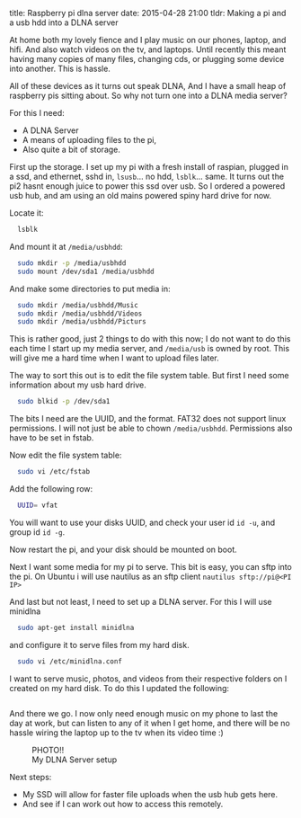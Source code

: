 title: Raspberry pi dlna server
date: 2015-04-28 21:00
tldr: Making a pi and a usb hdd into a DLNA server

At home both my lovely fience and I play music on our phones, laptop, and hifi.
And also watch videos on the tv, and
laptops. Until recently this meant having many copies of many files, changing
cds, or plugging some device into another. This is hassle.

All of these devices as it turns out speak DLNA, And I have a small heap of
raspberry pis sitting about. So why not turn one into a DLNA media server?

For this I need:

* A DLNA Server
* A means of uploading files to the pi,
* Also quite a bit of storage.

First up the storage. I set up my pi with a fresh install of raspian, plugged in
a ssd, and ethernet, sshd in, `lsusb`... no hdd, `lsblk`... same. It turns out
the pi2 hasnt enough juice to power this ssd over usb. So I ordered a powered
usb hub, and am using an old mains powered spiny hard drive for now.

Locate it:

```zsh
  lsblk
```

And mount it at `/media/usbhdd`:

```zsh
  sudo mkdir -p /media/usbhdd
  sudo mount /dev/sda1 /media/usbhdd
```

And make some directories to put media in:

```zsh
  sudo mkdir /media/usbhdd/Music
  sudo mkdir /media/usbhdd/Videos
  sudo mkdir /media/usbhdd/Picturs
```

This is rather good, just 2 things to do with this now; I do not want to do this
each time I start up my media server, and `/media/usb` is owned by root. This
will give me a hard time when I want to upload files later.

The way to sort this out is to edit the file system table. But first I need some
information about my usb hard drive.

```zsh
  sudo blkid -p /dev/sda1
```

The bits I need are the UUID, and the format. FAT32 does not support linux
permissions. I will not just be able to chown `/media/usbhdd`. Permissions also
have to be set in fstab.

Now edit the file system table:

```zsh
  sudo vi /etc/fstab
```

Add the following row:

```zsh
  UUID= vfat
```

You will want to use your disks UUID, and check your user id `id -u`, and group id `id -g`.

Now restart the pi, and your disk should be mounted on boot.

Next I want some media for my pi to serve. This bit is easy, you can sftp into
the pi. On Ubuntu i will use nautilus as an sftp client `nautilus sftp://pi@<PI IP>`

And last but not least, I need to set up a DLNA server. For this I will use
minidlna

```zsh
  sudo apt-get install minidlna
```

and configure it to serve files from my hard disk.

```zsh
  sudo vi /etc/minidlna.conf
```

I want to serve music, photos, and videos from their respective folders on I
created on my hard disk. To do this I updated the following:

```zsh

```

And there we go. I now only need enough music on my phone to last the day at
work, but
can listen to any of it when I get home, and there will be no hassle wiring the
laptop up to the tv when its video time :)

<figure>
  PHOTO!!
  <figcaption>
    My DLNA Server setup
  </figcaption>
</figure>

Next steps:
* My SSD will allow for faster file uploads when the usb hub gets here.
* And see if I can work out how to access this remotely.

